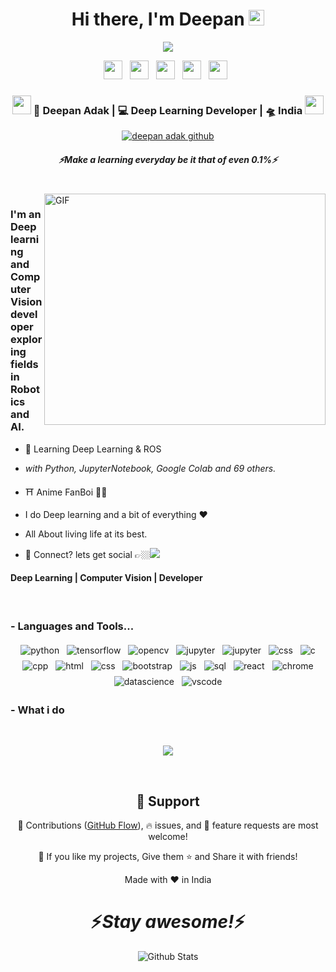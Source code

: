 <div align="center">
   <h1>Hi there, I'm Deepan <img src="https://media.giphy.com/media/hvRJCLFzcasrR4ia7z/giphy.gif" width="25px"> </h1>
   
   
   <img src="https://pronoun.cyou/x/y?subject=He&object=Him&height=20"> 
</div>

<p align='center'>
   <a href="www.linkedin.com/in/deepan-adak"><img height="30" src="https://raw.githubusercontent.com/mr-prometheus/README.md/main/linkedin.png?raw=true"></a>&nbsp;&nbsp;
<a href="https://twitter.com/DeepanAdak"><img height="30" src="https://raw.githubusercontent.com/mr-prometheus/README.md/main/twitter.png?raw=true"></a>&nbsp;&nbsp;
<a href="https://github.com/mr-prometheus"><img height="30" src="https://raw.githubusercontent.com/mr-prometheus/README.md/main/devto.png?raw=true"></a>&nbsp;&nbsp;
<a href="https://www.instagram.com/deepan_adak/"><img height="30" src="https://raw.githubusercontent.com/mr-prometheus/README.md/main/instagram.png?raw=true"></a>&nbsp;&nbsp;
 <a href="https://www.buymeacoffee.com/deepuadakL"><img height="30" src="https://raw.githubusercontent.com/mr-prometheus/README.md/main/coffee.jpg?raw=true"></a>&nbsp;&nbsp;
 </p>



<div align="center">
<h3><img src="https://media.giphy.com/media/WUlplcMpOCEmTGBtBW/giphy.gif" width="30"> 🙎 Deepan Adak | 💻 Deep Learning Developer | 🛸 India <img src="https://media.giphy.com/media/WUlplcMpOCEmTGBtBW/giphy.gif" width="30"></h3>
</div>


<p align="center">
   <a href="https://komarev.com/ghpvc/?username=mr-prometheus&label=PROFILE+VIEWS"> <img alt="deepan adak github" src="https://komarev.com/ghpvc/?username=mr-prometheus&label=PROFILE+VIEWS"> </a>
 </p>

 
 <h5 align="center">
   <i>⚡️Make a learning everyday be it that of even 0.1%⚡️</i>
  </h5>
 
 
<br />
<img align="right" height="370px" width="450px" alt="GIF" src="https://media0.giphy.com/media/CVtNe84hhYF9u/giphy.gif?cid=ecf05e479hc4y6hzigpm9m1tn5caiqi15458877i5fsr690d&rid=giphy.gif&ct=g" />
<p align="center">
  <h3> I'm an Deep learning and Computer Vision developer exploring fields in Robotics and AI.</h3>
</p>

 - 🥀 Learning Deep Learning & ROS
 
 - <i>with Python, JupyterNotebook, Google Colab and 69 others.</i>
   
 - ⛩️ Anime FanBoi 🐱‍👤
 
 - I do Deep learning and a bit of everything :heart:
 
 - All About living life at its best.
 
 - 💬 Connect? lets get social 👉🏼[<img src="https://raw.githubusercontent.com/mr-prometheus/README.md/main/svg/social/twitter.svg" >](https://twitter.com/DeepanAdak)
 
 <p align="center">
  <h4> Deep Learning | Computer Vision | Developer </h4>
   </p>

<!--  -->

<p align="center" >
</p>

<br />

### - Languages and Tools...

<p align="center">
  <!-- For more icons please follow  https://github.com/MikeCodesDotNET/ColoredBadges -->
  <img src="https://raw.githubusercontent.com/mr-prometheus/README.md/main/svg/dev/languages/python.svg" alt="python" style="vertical-align:top; margin:4px">
  <img src="https://raw.githubusercontent.com/mr-prometheus/README.md/main/svg/dev/development/tensorflow.svg" alt="tensorflow" style="vertical-align:top; margin:4px">
  <img src="https://raw.githubusercontent.com/mr-prometheus/README.md/main/svg/dev/development/opencv.svg" alt="opencv" style="vertical-align:top; margin:4px">
  <img src="https://raw.githubusercontent.com/mr-prometheus/README.md/main/svg/dev/development/jupyter.svg" alt="jupyter" style="vertical-align:top; margin:4px">
  <img src="https://raw.githubusercontent.com/mr-prometheus/README.md/main/svg/dev/development/pytorch.png" alt="jupyter" style="vertical-align:top; margin:4px">
  <img src="https://raw.githubusercontent.com/mr-prometheus/README.md/main/svg/dev/development/flask.svg" alt="css" style="vertical-align:top; margin:4px">
  <img src="https://raw.githubusercontent.com/mr-prometheus/README.md/main/svg/dev/development/c-programming.svg" alt="c" style="vertical-align:top; margin:4px">
  <img src="https://raw.githubusercontent.com/mr-prometheus/README.md/main/svg/dev/development/c-plus-plus.png" alt="cpp" style="vertical-align:top; margin:4px">
  <img src="https://raw.githubusercontent.com/mr-prometheus/README.md/main/svg/dev/languages/html.svg" alt="html" style="vertical-align:top; margin:4px">
  <img src="https://raw.githubusercontent.com/mr-prometheus/README.md/main/svg/dev/development/css3.svg" alt="css" style="vertical-align:top; margin:4px">
  <img src="https://raw.githubusercontent.com/mr-prometheus/README.md/main/svg/dev/development/bootstrap.svg" alt="bootstrap" style="vertical-align:top; margin:4px">    
  <img src="https://raw.githubusercontent.com/mr-prometheus/README.md/main/svg/dev/languages/js.svg" alt="js" style="vertical-align:top; margin:4px">
  <img src="https://raw.githubusercontent.com/mr-prometheus/README.md/main/svg/dev/development/sql-server.png" alt="sql" style="vertical-align:top; margin:4px">
  <img src="https://raw.githubusercontent.com/mr-prometheus/README.md/main/svg/dev/frameworks/react.svg" alt="react" style="vertical-align:top; margin:4px">
  <img src="https://raw.githubusercontent.com/mr-prometheus/README.md/main/svg/dev/misc/chrome.svg" alt="chrome" style="vertical-align:top; margin:4px">
  <img src="https://raw.githubusercontent.com/mr-prometheus/README.md/main/svg/dev/misc/datascience.svg" alt="datascience" style="vertical-align:top; margin:4px">
  <img src="https://raw.githubusercontent.com/mr-prometheus/README.md/main/svg/dev/tools/visualstudio_code.svg" alt="vscode" style="vertical-align:top; margin:4px">

</p>

<!--
### - Blogs 🌱
-->
<!--
<p align="center">
  <a href="https://dev.to/hemant">
    <img src="https://raw.githubusercontent.com/mr-prometheus/README.md/main/svg/blogs/devto.svg"> 
  </a>
</p>
-->



 ### - What i do


<br />

<p align="center">
   <img src="https://media1.giphy.com/media/qgQUggAC3Pfv687qPC/giphy.gif?cid=ecf05e47gmgmg5ni8eb5s2be7vvow6zgl4knzqrnuzpflfki&rid=giphy.gif&ct=g" />
   </p>
   
   
<br />

<h2 align="center">🤝 Support</h2>

<p align="center">🎀 Contributions (<a href="https://guides.github.com/introduction/flow" title="GitHub flow">GitHub Flow</a>), 🔥 issues, and 🥮 feature requests are most welcome!</p>

<p align="center">💙 If you like my projects, Give them ⭐ and Share it with friends!</p>
</p>
<p align="center">Made with ❤️ in India</p>

<h1 align='center'>⚡️<i>Stay awesome!</i>⚡️</h1>

<p align="center">
        <img src="https://raw.githubusercontent.com/mr-prometheus/README.md/main/svg/Bottom.svg" alt="Github Stats" />
</p>


